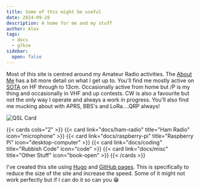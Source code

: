 ```yaml
---
title: Some of this might be useful
date: 2024-09-28
description: A home for me and my stuff
author: Alex
tags:
  - docs
  - g7kse
sidebar:
  open: false
---
```



Most of this site is centred around my Amateur Radio activities. The [About Me](https://g7kse.co.uk/about) has a bit more detail on what I get up to. You'll find me mostly active on [SOTA](https://sota.org.uk) on HF through to 13cm. Occasionally active from home but /P is my thing and occasionally in VHF and up contests. CW is also a favourite but not the only way I operate and always a work in progress. You'll also find me mucking about with APRS, BBS's and LoRa....QRP always!

![QSL Card](qsl.png#centre)

{{< cards cols="2" >}}
  {{< card link="docs/ham-radio" title="Ham Radio" icon="microphone" >}}
  {{< card link="docs/raspberry-pi" title="Raspberry Pi" icon="desktop-computer" >}}
  {{< card link="docs/coding" title="Rubbish Code" icon="code" >}}
  {{< card link="docs/misc" title="Other Stuff" icon="book-open" >}}
{{< /cards >}}

I've created this site using [Hugo](https://gohugo.io) and [GitHub pages](https://pages.github.com). This is specifically to reduce the size of the site and increase the speed. Some of it might not work perfectly but if I can do it so can you 😁